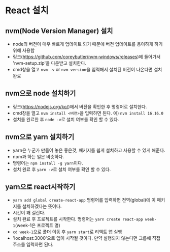 # React 설치

## nvm(Node Version Manager) 설치
- node의 버전이 매우 빠르게 업데이트 되기 때문에 버전 업데이트를 용이하게 하기 위해 사용함
- 링크(https://github.com/coreybutler/nvm-windows/releases)에 들어가서 'nvm-setup.zip'을 다운받고 설치한다.
- cmd창을 열고 `nvm -v` or `nvm version`을 입력해서 설치된 버전이 나온다면 설치 완료

## nvm으로 node 설치하기
- 링크(https://nodejs.org/ko/)에서 버전을 확인한 후 명령어로 설치한다.
- cmd창을 열고 `nvm install <버전>`을 입력하면 된다.
    예) `nvm install 16.16.0`
- 설치를 완료한 후 `node -v`로 설치 여부를 확인 할 수 있다.

## nvm으로 yarn 설치하기
- yarn은 누군가 만들어 놓은 좋은것, 패키지를 쉽게 설치하고 사용할 수 있게 해준다. 
- npm과 하는 일은 비슷하다.
- 명령어는 `npm install -g yarn`이다.
- 설치 완료 후 `yarn -v`로 설치 여부를 확인 할 수 있다.

## yarn으로 react시작하기
- `yarn add global create-react-app` 명령어를 입력하면 전역(global)에 이 패키지를 설치하겠다는 뜻이다.
- 시간이 꽤 걸린다.
- 설치 완료 후 프로젝트를 시작한다. 명령어는 `yarn create react-app week-1`(week-1은 프로젝트 명)
- `cd week-1`으로 폴더 이동 후 `yarn start`로 리액트 앱 실행
- 'localhost:3000'으로 앱이 시작될 것이다. 만약 실행되지 않는다면 크롬에 직접 주소를 입력하면 된다.